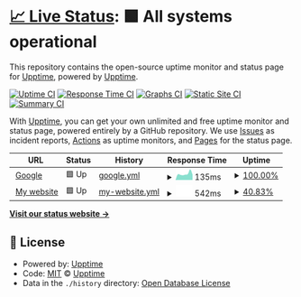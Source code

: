 # [📈 Live Status](https://demo.upptime.js.org): <!--live status--> **🟩 All systems operational**

This repository contains the open-source uptime monitor and status page for [Upptime](https://upptime.js.org), powered by [Upptime](https://github.com/upptime/upptime).

[![Uptime CI](https://github.com/upptime/upptime/workflows/Uptime%20CI/badge.svg)](https://github.com/upptime/upptime/actions?query=workflow%3A%22Uptime+CI%22)
[![Response Time CI](https://github.com/upptime/upptime/workflows/Response%20Time%20CI/badge.svg)](https://github.com/upptime/upptime/actions?query=workflow%3A%22Response+Time+CI%22)
[![Graphs CI](https://github.com/upptime/upptime/workflows/Graphs%20CI/badge.svg)](https://github.com/upptime/upptime/actions?query=workflow%3A%22Graphs+CI%22)
[![Static Site CI](https://github.com/upptime/upptime/workflows/Static%20Site%20CI/badge.svg)](https://github.com/upptime/upptime/actions?query=workflow%3A%22Static+Site+CI%22)
[![Summary CI](https://github.com/upptime/upptime/workflows/Summary%20CI/badge.svg)](https://github.com/upptime/upptime/actions?query=workflow%3A%22Summary+CI%22)

With [Upptime](https://upptime.js.org), you can get your own unlimited and free uptime monitor and status page, powered entirely by a GitHub repository. We use [Issues](https://github.com/upptime/upptime/issues) as incident reports, [Actions](https://github.com/upptime/upptime/actions) as uptime monitors, and [Pages](https://demo.upptime.js.org) for the status page.

<!--start: status pages-->
<!-- This summary is generated by Upptime (https://github.com/upptime/upptime) -->
<!-- Do not edit this manually, your changes will be overwritten -->
<!-- prettier-ignore -->
| URL | Status | History | Response Time | Uptime |
| --- | ------ | ------- | ------------- | ------ |
| <img alt="" src="https://icons.duckduckgo.com/ip3/www.google.com.ico" height="13"> [Google](https://www.google.com) | 🟩 Up | [google.yml](https://github.com/JunTingLin/upptime/commits/HEAD/history/google.yml) | <details><summary><img alt="Response time graph" src="./graphs/google/response-time-week.png" height="20"> 135ms</summary><br><a href="https://demo.upptime.js.org/history/google"><img alt="Response time 114" src="https://img.shields.io/endpoint?url=https%3A%2F%2Fraw.githubusercontent.com%2FJunTingLin%2Fupptime%2FHEAD%2Fapi%2Fgoogle%2Fresponse-time.json"></a><br><a href="https://demo.upptime.js.org/history/google"><img alt="24-hour response time 72" src="https://img.shields.io/endpoint?url=https%3A%2F%2Fraw.githubusercontent.com%2FJunTingLin%2Fupptime%2FHEAD%2Fapi%2Fgoogle%2Fresponse-time-day.json"></a><br><a href="https://demo.upptime.js.org/history/google"><img alt="7-day response time 135" src="https://img.shields.io/endpoint?url=https%3A%2F%2Fraw.githubusercontent.com%2FJunTingLin%2Fupptime%2FHEAD%2Fapi%2Fgoogle%2Fresponse-time-week.json"></a><br><a href="https://demo.upptime.js.org/history/google"><img alt="30-day response time 104" src="https://img.shields.io/endpoint?url=https%3A%2F%2Fraw.githubusercontent.com%2FJunTingLin%2Fupptime%2FHEAD%2Fapi%2Fgoogle%2Fresponse-time-month.json"></a><br><a href="https://demo.upptime.js.org/history/google"><img alt="1-year response time 114" src="https://img.shields.io/endpoint?url=https%3A%2F%2Fraw.githubusercontent.com%2FJunTingLin%2Fupptime%2FHEAD%2Fapi%2Fgoogle%2Fresponse-time-year.json"></a></details> | <details><summary><a href="https://demo.upptime.js.org/history/google">100.00%</a></summary><a href="https://demo.upptime.js.org/history/google"><img alt="All-time uptime 100.00%" src="https://img.shields.io/endpoint?url=https%3A%2F%2Fraw.githubusercontent.com%2FJunTingLin%2Fupptime%2FHEAD%2Fapi%2Fgoogle%2Fuptime.json"></a><br><a href="https://demo.upptime.js.org/history/google"><img alt="24-hour uptime 100.00%" src="https://img.shields.io/endpoint?url=https%3A%2F%2Fraw.githubusercontent.com%2FJunTingLin%2Fupptime%2FHEAD%2Fapi%2Fgoogle%2Fuptime-day.json"></a><br><a href="https://demo.upptime.js.org/history/google"><img alt="7-day uptime 100.00%" src="https://img.shields.io/endpoint?url=https%3A%2F%2Fraw.githubusercontent.com%2FJunTingLin%2Fupptime%2FHEAD%2Fapi%2Fgoogle%2Fuptime-week.json"></a><br><a href="https://demo.upptime.js.org/history/google"><img alt="30-day uptime 100.00%" src="https://img.shields.io/endpoint?url=https%3A%2F%2Fraw.githubusercontent.com%2FJunTingLin%2Fupptime%2FHEAD%2Fapi%2Fgoogle%2Fuptime-month.json"></a><br><a href="https://demo.upptime.js.org/history/google"><img alt="1-year uptime 100.00%" src="https://img.shields.io/endpoint?url=https%3A%2F%2Fraw.githubusercontent.com%2FJunTingLin%2Fupptime%2FHEAD%2Fapi%2Fgoogle%2Fuptime-year.json"></a></details>
| <img alt="" src="https://icons.duckduckgo.com/ip3/junting.tech.ico" height="13"> [My website](https://junting.tech/) | 🟩 Up | [my-website.yml](https://github.com/JunTingLin/upptime/commits/HEAD/history/my-website.yml) | <details><summary><img alt="Response time graph" src="./graphs/my-website/response-time-week.png" height="20"> 542ms</summary><br><a href="https://demo.upptime.js.org/history/my-website"><img alt="Response time 633" src="https://img.shields.io/endpoint?url=https%3A%2F%2Fraw.githubusercontent.com%2FJunTingLin%2Fupptime%2FHEAD%2Fapi%2Fmy-website%2Fresponse-time.json"></a><br><a href="https://demo.upptime.js.org/history/my-website"><img alt="24-hour response time 636" src="https://img.shields.io/endpoint?url=https%3A%2F%2Fraw.githubusercontent.com%2FJunTingLin%2Fupptime%2FHEAD%2Fapi%2Fmy-website%2Fresponse-time-day.json"></a><br><a href="https://demo.upptime.js.org/history/my-website"><img alt="7-day response time 542" src="https://img.shields.io/endpoint?url=https%3A%2F%2Fraw.githubusercontent.com%2FJunTingLin%2Fupptime%2FHEAD%2Fapi%2Fmy-website%2Fresponse-time-week.json"></a><br><a href="https://demo.upptime.js.org/history/my-website"><img alt="30-day response time 548" src="https://img.shields.io/endpoint?url=https%3A%2F%2Fraw.githubusercontent.com%2FJunTingLin%2Fupptime%2FHEAD%2Fapi%2Fmy-website%2Fresponse-time-month.json"></a><br><a href="https://demo.upptime.js.org/history/my-website"><img alt="1-year response time 633" src="https://img.shields.io/endpoint?url=https%3A%2F%2Fraw.githubusercontent.com%2FJunTingLin%2Fupptime%2FHEAD%2Fapi%2Fmy-website%2Fresponse-time-year.json"></a></details> | <details><summary><a href="https://demo.upptime.js.org/history/my-website">40.83%</a></summary><a href="https://demo.upptime.js.org/history/my-website"><img alt="All-time uptime 53.56%" src="https://img.shields.io/endpoint?url=https%3A%2F%2Fraw.githubusercontent.com%2FJunTingLin%2Fupptime%2FHEAD%2Fapi%2Fmy-website%2Fuptime.json"></a><br><a href="https://demo.upptime.js.org/history/my-website"><img alt="24-hour uptime 74.96%" src="https://img.shields.io/endpoint?url=https%3A%2F%2Fraw.githubusercontent.com%2FJunTingLin%2Fupptime%2FHEAD%2Fapi%2Fmy-website%2Fuptime-day.json"></a><br><a href="https://demo.upptime.js.org/history/my-website"><img alt="7-day uptime 40.83%" src="https://img.shields.io/endpoint?url=https%3A%2F%2Fraw.githubusercontent.com%2FJunTingLin%2Fupptime%2FHEAD%2Fapi%2Fmy-website%2Fuptime-week.json"></a><br><a href="https://demo.upptime.js.org/history/my-website"><img alt="30-day uptime 14.51%" src="https://img.shields.io/endpoint?url=https%3A%2F%2Fraw.githubusercontent.com%2FJunTingLin%2Fupptime%2FHEAD%2Fapi%2Fmy-website%2Fuptime-month.json"></a><br><a href="https://demo.upptime.js.org/history/my-website"><img alt="1-year uptime 53.56%" src="https://img.shields.io/endpoint?url=https%3A%2F%2Fraw.githubusercontent.com%2FJunTingLin%2Fupptime%2FHEAD%2Fapi%2Fmy-website%2Fuptime-year.json"></a></details>

<!--end: status pages-->

[**Visit our status website →**](https://demo.upptime.js.org)

## 📄 License

- Powered by: [Upptime](https://github.com/upptime/upptime)
- Code: [MIT](./LICENSE) © [Upptime](https://upptime.js.org)
- Data in the `./history` directory: [Open Database License](https://opendatacommons.org/licenses/odbl/1-0/)
